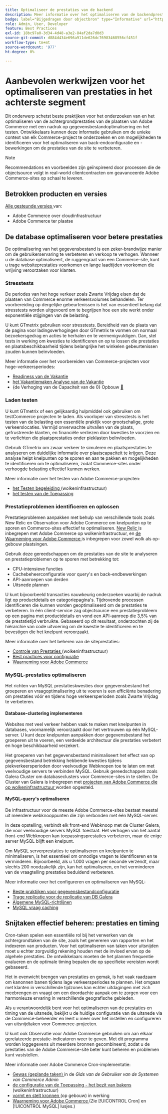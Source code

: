 ```yaml
---
title: Optimaliseer de prestaties van de backend
description: Meer informatie over het optimaliseren van de backendprestaties van Adobe Commerce-sites.
badge: label="Bijgedragen door objectbron" type="Informative" url="https://objectsource.co.uk/" tooltip="objectbron"
role: Admin, User, Developer
feature: Best Practices
exl-id: 18bc97a0-3d34-4d48-a3e2-84af2da7d0d3
source-git-commit: d884d434e696a911de626dc76983468556cf451f
workflow-type: tm+mt
source-wordcount: '977'
ht-degree: 0%

---
```


# Aanbevolen werkwijzen voor het optimaliseren van prestaties in het achterste segment

Dit onderwerp schetst beste praktijken voor het onderzoeken van en het optimaliseren van de achtergrondprestaties van de plaatsen van Adobe Commerce met een nadruk op gegevensbestandoptimalisering en het testen. Ontwikkelaars kunnen deze informatie gebruiken om de unieke context van elk Commerce-project te onderzoeken en om mogelijkheden te identificeren voor het optimaliseren van back-endconfiguratie en -bewerkingen om de prestaties van de site te verbeteren.

>[!NOTE]
>
>Recommendations en voorbeelden zijn geïnspireerd door processen die de objectsource volgt in real-world clientcontracten om geavanceerde Adobe Commerce-sites op schaal te leveren.

## Betrokken producten en versies

[ Alle gesteunde versies ](../../../release/versions.md) van:

- Adobe Commerce over cloudinfrastructuur
- Adobe Commerce ter plaatse

## De database optimaliseren voor betere prestaties

De optimalisering van het gegevensbestand is een zeker-brandwijze manier om de gebruikerservaring te verbeteren en verkoop te verhogen. Wanneer u de database optimaliseert, de ruggengraat van een Commerce-site, kunt u trage websiteprestaties voorkomen en lange laadtijden voorkomen die wrijving veroorzaken voor klanten.

### Stresstests

De periodes van het hoge verkeer zoals Zwarte Vrijdag eisen dat de plaatsen van Commerce enorme verkeersvolumes behandelen. Ter voorbereiding op dergelijke gebeurtenissen is het van essentieel belang dat stresstests worden uitgevoerd om te begrijpen hoe een site werkt onder exponentiële stijgingen van de belasting.

U kunt GTmetrix gebruiken voor stresstests. Bereidheid van de plaats van de pagina voor ladingsverhogingen door GTmetrix te vormen om normaal bezoekersgedrag en acties te herhalen en te vermenigvuldigen. Dan, stel tests in werking om kwesties te identificeren en op te lossen die prestaties en plaatsbeschikbaarheid tijdens belangrijke het winkelen gebeurtenissen zouden kunnen beïnvloeden.

Meer informatie over het voorbereiden van Commerce-projecten voor hoge-verkeersperiodes:

- [ Readiness van de Vakantie ](https://experienceleague.adobe.com/docs/events/commerce-intelligence-webinar-recordings/2021/holiday-readiness.html)
- [ het Vakantiemaken Analyse van de Vakantie ](https://experienceleague.adobe.com/docs/commerce-business-intelligence/mbi/analyze/performance/holiday-season-perf.html)
- {de Verhoging van de Capaciteit van de 0} Opbouw [&#128279;](https://experienceleague.adobe.com/docs/commerce-knowledge-base/kb/announcements/commerce-announcements/2021-holiday-surge-capacity-requests-for-magento-commerce-cloud.html)

### Laden testen

U kunt GTmetrix of een gelijkaardig hulpmiddel ook gebruiken om testCommerce projecten te laden. Als voorloper van stresstests is het testen van de belasting een essentiële praktijk voor grootschalige, grote verkeerslocaties. Vermijd onverwachte uitvallen van de plaats, gefrustreerde klanten, en financiële verliezen door kwesties te voorzien en te verlichten die plaatsprestaties onder pieklasten beïnvloeden.

Gebruik GTmetrix om zwaar verkeer te simuleren en plaatsprestaties te analyseren om duidelijke informatie over plaatscapaciteit te krijgen. Deze analyse helpt knelpunten op te sporen en aan te pakken en mogelijkheden te identificeren om te optimaliseren, zodat Commerce-sites onder verhoogde belasting effectief kunnen werken.

Meer informatie over het testen van Adobe Commerce-projecten:

- [ het Testen begeleiding ](https://experienceleague.adobe.com/docs/commerce-cloud-service/user-guide/develop/test/guidance.html) (wolkeninfrastructuur)
- [ het testen van de Toepassing ](https://developer.adobe.com/commerce/testing/guide/)

### Prestatieproblemen identificeren en oplossen

Prestatieproblemen aanpakken met behulp van verschillende tools zoals New Relic en Observation voor Adobe Commerce om knelpunten op te sporen en Commerce-sites effectief te optimaliseren. [ New Relic ](https://experienceleague.adobe.com/docs/commerce-cloud-service/user-guide/monitor/new-relic/new-relic-service.html) is inbegrepen met Adobe Commerce op wolkeninfrastructuur, en [ de Waarneming voor Adobe Commerce ](/help/tools/observation-for-adobe-commerce/intro.md) is inbegrepen voor zowel wolk als op-gebouw plaatsingen.

Gebruik deze gereedschappen om de prestaties van de site te analyseren en prestatieproblemen op te sporen met betrekking tot:

- CPU-intensieve functies
- Cachebeheerconfiguratie voor query&#39;s en back-endbewerkingen
- API-aanroepen van derden
- Uitsnede plannen

U kunt bijvoorbeeld transacties nauwkeurig onderzoeken waarbij de nadruk ligt op productdetails en categoriepagina&#39;s. Tijdrovende processen identificeren die kunnen worden geoptimaliseerd om de prestaties te verbeteren. In één client-service zag objectsource een prestatieprobleem op een pagina met productdetails en vond een API-aanroep die 3,5% van de prestatietijd verbruikte. Gebaseerd op dit resultaat, onderzochten zij de hiërarchie van code uitvoering om de kwestie te identificeren en te bevestigen die het knelpunt veroorzaakt.

Meer informatie over het beheren van de siteprestaties:

- [ Controle van Prestaties ](https://experienceleague.adobe.com/docs/commerce-cloud-service/user-guide/monitor/performance.html) (wolkeninfrastructuur)
- [Best practices voor configuratie](/help/performance/configuration.md)
- [Waarneming voor Adobe Commerce](/help/tools/observation-for-adobe-commerce/intro.md)

### MySQL-prestaties optimaliseren

Het richten van MySQL prestatieskwesties door gegevensbestand het groeperen en vraagoptimalisering uit te voeren is een efficiënte benadering om prestaties vóór en tijdens hoge verkeersperioden zoals Zwarte Vrijdag te verbeteren.

#### Database-clustering implementeren

Websites met veel verkeer hebben vaak te maken met knelpunten in databases, voornamelijk veroorzaakt door het vertrouwen op één MySQL-server. U kunt deze knelpunten aanpakken door gegevensbestand het groeperen uit te voeren, een verdeelde architectuur die prestaties verbetert en hoge beschikbaarheid verzekert.

Het groeperen van het gegevensbestand minimaliseert het effect van op gegevensbestand betrekking hebbende kwesties tijdens piekverkeersperioden door veelvoudige Webknopen toe te laten om met veelvoudige servers te verbinden MySQL. Gebruik gereedschappen zoals Galera Cluster om databaseclusters voor Commerce-sites in te stellen. De Cluster van Galera is inbegrepen met [ projecten van Adobe Commerce die op wolkeninfrastructuur ](https://experienceleague.adobe.com/en/docs/commerce-cloud-service/user-guide/architecture/pro-architecture) worden opgesteld.

#### MySQL-query&#39;s optimaliseren

De infrastructuur voor de meeste Adobe Commerce-sites bestaat meestal uit meerdere webknooppunten die zijn verbonden met één MySQL-server.

In deze opstelling, verbindt elk front-end Webknoop met de Cluster Galera, die voor veelvoudige servers MySQL toestaat. Het verhogen van het aantal front-end Webknopen kan toepassingsprestaties verbeteren, maar de enige server MySQL blijft een knelpunt.

Om MySQL serverprestaties te optimaliseren en knelpunten te minimaliseren, is het essentieel om onnodige vragen te identificeren en te verminderen. Bijvoorbeeld, als u 1.000 vragen per seconde verzendt, maar slechts 200 noodzakelijk zijn, kan het optimaliseren, en het verminderen van de vraagtelling prestaties beduidend verbeteren.

Meer informatie over het configureren en optimaliseren van MySQL:

- [ Beste praktijken voor gegevensbestandconfiguratie ](https://experienceleague.adobe.com/docs/commerce-operations/implementation-playbook/best-practices/planning/database-on-cloud.html)
- [ Trage replicatie voor de replicatie van DB Galera ](https://experienceleague.adobe.com/docs/commerce-learn/tutorials/backend-development/galera-db-slow-replication.html)
- [Algemene MySQL-richtlijnen](/help/installation/prerequisites/database/mysql.md)
- [ MySQL vraag caching ](https://experienceleague.adobe.com/docs/commerce-learn/tutorials/backend-development/mysql-query-cache.html)

## Snijtaken effectief beheren: prestaties en timing

Cron-taken spelen een essentiële rol bij het verwerken van de achtergrondtaken van de site, zoals het genereren van rapporten en het indexeren van producten. Voor het optimaliseren van taken voor uitsnijden moet u echter zorgvuldig rekening houden met de invloed ervan op de algehele prestaties. De ontwikkelaars moeten de het plannen frequentie evalueren en de optimale timing bepalen die op specifieke vereisten wordt gebaseerd.

Het in evenwicht brengen van prestaties en gemak, is het vaak raadzaam om kanonnen banen tijdens lage verkeersperiodes te plannen. Het omgaan met klanten in verschillende tijdzones kan echter uitdagingen met zich meebrengen en vraagt om een doordachte aanpak om te zorgen voor een harmonieuze ervaring in verschillende geografische gebieden.

Als u verantwoordelijk bent voor het optimaliseren van de prestaties en timing van de uitsnede, bekijkt u de huidige configuratie van de uitsnede via de Commerce-beheerder en leert u meer over het instellen en configureren van uitsnijdtaken voor Commerce-projecten.

U kunt ook Observatie voor Adobe Commerce gebruiken om aan elkaar gerelateerde prestatie-indicatoren weer te geven. Met dit programma worden loggegevens uit meerdere bronnen gecombineerd, zodat u de prestaties van de Adobe Commerce-site beter kunt beheren en problemen kunt vaststellen.

Meer informatie over Adobe Commerce Cron-implementatie:

- [ Gewas (geplande taken) ](https://experienceleague.adobe.com/docs/commerce-admin/systems/tools/cron.html) in de _Gids van de Gebruiker van de Systemen van Commerce Admin_
- [ de configuratie van de Toepassing - het bezit van bakens ](https://experienceleague.adobe.com/docs/commerce-cloud-service/user-guide/configure/app/properties/crons-property.html) (wolkeninfrastructuur)
- [ vormt en stelt kronnen ](https://experienceleague.adobe.com/docs/commerce-cloud-service/user-guide/configure/app/properties/crons-property.html) (op gebouw) in werking
- [ Waarneming voor Adobe Commerce ](https://experienceleague.adobe.com/docs/commerce-operations/tools/observation-for-adobe-commerce/intro.html) (Zie [!UICONTROL Cron] en [!UICONTROL MySQL] lusjes.)
